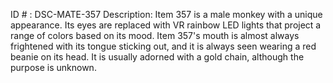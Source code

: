 ID # : DSC-MATE-357
Description: Item 357 is a male monkey with a unique appearance. Its eyes are replaced with VR rainbow LED lights that project a range of colors based on its mood. Item 357's mouth is almost always frightened with its tongue sticking out, and it is always seen wearing a red beanie on its head. It is usually adorned with a gold chain, although the purpose is unknown.